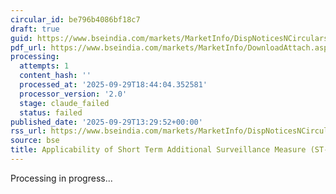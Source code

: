 ```yaml
---
circular_id: be796b4086bf18c7
draft: true
guid: https://www.bseindia.com/markets/MarketInfo/DispNoticesNCirculars.aspx?Noticeid={E474B1A1-8351-4488-AC7C-0D90C1630015}&noticeno=20250929-70&dt=09/29/2025&icount=70&totcount=87&flag=0
pdf_url: https://www.bseindia.com/markets/MarketInfo/DownloadAttach.aspx?id=20250929-70&attachedId=324db001-13e1-4110-9707-ec1494e4d655
processing:
  attempts: 1
  content_hash: ''
  processed_at: '2025-09-29T18:44:04.352581'
  processor_version: '2.0'
  stage: claude_failed
  status: failed
published_date: '2025-09-29T13:29:52+00:00'
rss_url: https://www.bseindia.com/markets/MarketInfo/DispNoticesNCirculars.aspx?Noticeid={E474B1A1-8351-4488-AC7C-0D90C1630015}&noticeno=20250929-70&dt=09/29/2025&icount=70&totcount=87&flag=0
source: bse
title: Applicability of Short Term Additional Surveillance Measure (ST-ASM)
---
```


Processing in progress...